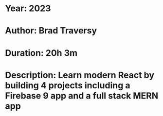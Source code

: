 # Year: 2023
# Author: Brad Traversy
# Duration: 20h 3m
# Description: Learn modern React by building 4 projects including a Firebase 9 app and a full stack MERN app